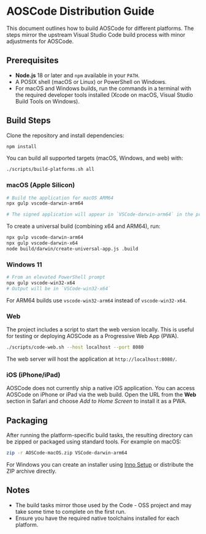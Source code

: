 # AOSCode Distribution Guide

This document outlines how to build AOSCode for different platforms. The steps mirror the upstream Visual Studio Code build process with minor adjustments for AOSCode.

## Prerequisites

- **Node.js** 18 or later and `npm` available in your `PATH`.
- A POSIX shell (macOS or Linux) or PowerShell on Windows.
- For macOS and Windows builds, run the commands in a terminal with the required developer tools installed (Xcode on macOS, Visual Studio Build Tools on Windows).

## Build Steps

Clone the repository and install dependencies:

```bash
npm install
```

You can build all supported targets (macOS, Windows, and web) with:

```bash
./scripts/build-platforms.sh all
```

### macOS (Apple Silicon)

```bash
# Build the application for macOS ARM64
npx gulp vscode-darwin-arm64

# The signed application will appear in `VSCode-darwin-arm64` in the project root.
```

To create a universal build (combining x64 and ARM64), run:

```bash
npx gulp vscode-darwin-arm64
npx gulp vscode-darwin-x64
node build/darwin/create-universal-app.js .build
```

### Windows 11

```powershell
# From an elevated PowerShell prompt
npx gulp vscode-win32-x64
# Output will be in `VSCode-win32-x64`
```

For ARM64 builds use `vscode-win32-arm64` instead of `vscode-win32-x64`.

### Web

The project includes a script to start the web version locally. This is useful for testing or deploying AOSCode as a Progressive Web App (PWA).

```bash
./scripts/code-web.sh --host localhost --port 8080
```

The web server will host the application at `http://localhost:8080/`.

### iOS (iPhone/iPad)

AOSCode does not currently ship a native iOS application. You can access AOSCode on iPhone or iPad via the web build. Open the URL from the **Web** section in Safari and choose *Add to Home Screen* to install it as a PWA.

## Packaging

After running the platform-specific build tasks, the resulting directory can be zipped or packaged using standard tools. For example on macOS:

```bash
zip -r AOSCode-macOS.zip VSCode-darwin-arm64
```

For Windows you can create an installer using [Inno Setup](https://jrsoftware.org/isinfo.php) or distribute the ZIP archive directly.

## Notes

- The build tasks mirror those used by the Code - OSS project and may take some time to complete on the first run.
- Ensure you have the required native toolchains installed for each platform.
